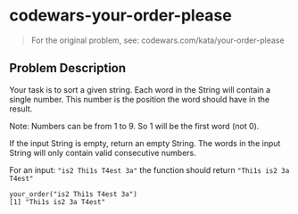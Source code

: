 # codewars-your-order-please

> For the original problem, see: codewars.com/kata/your-order-please

## Problem Description

Your task is to sort a given string. Each word in the String will contain a single number. This number is the position the word should have in the result.

Note: Numbers can be from 1 to 9. So 1 will be the first word (not 0).

If the input String is empty, return an empty String. The words in the input String will only contain valid consecutive numbers.

For an input: `"is2 Thi1s T4est 3a"` the function should return `"Thi1s is2 3a T4est"`

    your_order("is2 Thi1s T4est 3a")
    [1] "Thi1s is2 3a T4est"